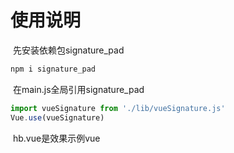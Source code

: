 # 使用说明

​	先安装依赖包signature_pad 

```js
npm i signature_pad
```

​	在main.js全局引用signature_pad 

```js
import vueSignature from './lib/vueSignature.js'
Vue.use(vueSignature)
```

​	hb.vue是效果示例vue